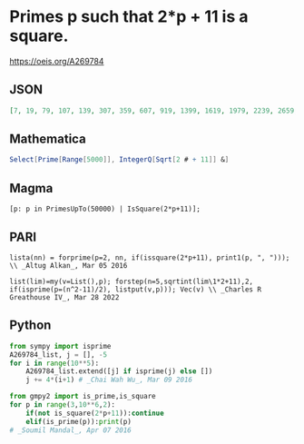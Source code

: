 # Primes p such that 2\*p \+ 11 is a square\.
https://oeis.org/A269784
## JSON
```JSON
[7, 19, 79, 107, 139, 307, 359, 607, 919, 1399, 1619, 1979, 2239, 2659, 3607, 3779, 4507, 5507, 6379, 6607, 7559, 8059, 8839, 10799, 11699, 12007, 15307, 17107, 20599, 21419, 22679, 23539, 24859, 25307, 25759, 32507, 35107, 40039, 41179, 46507, 47119]
```
## Mathematica
```Mathematica
Select[Prime[Range[5000]], IntegerQ[Sqrt[2 # + 11]] &]
```
## Magma
```Magma
[p: p in PrimesUpTo(50000) | IsSquare(2*p+11)];
```
## PARI
```PARI
lista(nn) = forprime(p=2, nn, if(issquare(2*p+11), print1(p, ", "))); \\ _Altug Alkan_, Mar 05 2016
```
```PARI
list(lim)=my(v=List(),p); forstep(n=5,sqrtint(lim\1*2+11),2, if(isprime(p=(n^2-11)/2), listput(v,p))); Vec(v) \\ _Charles R Greathouse IV_, Mar 28 2022
```
## Python
```Python
from sympy import isprime
A269784_list, j = [], -5
for i in range(10**5):
    A269784_list.extend([j] if isprime(j) else [])
    j += 4*(i+1) # _Chai Wah Wu_, Mar 09 2016
```
```Python
from gmpy2 import is_prime,is_square
for p in range(3,10**6,2):
    if(not is_square(2*p+11)):continue
    elif(is_prime(p)):print(p)
# _Soumil Mandal_, Apr 07 2016
```
